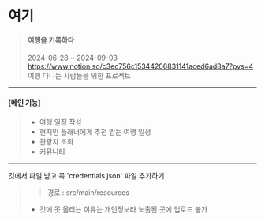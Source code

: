 # 여기
> #### 여행을 기록하다
> 2024-06-28 ~ 2024-09-03
> <https://www.notion.so/c3ec756c15344206831141aced6ad8a7?pvs=4>
> 여행 다니는 사람들을 위한 프로젝트

---

#### [메인 기능]
> - 여행 일정 작성
> - 현지인 플래너에게 추천 받는 여행 일정
> - 관광지 조회
> - 커뮤니티

---
깃에서 파일 받고 꼭 'credentials.json' 파일 추가하기
   >> 경로 : src/main/resources
>  - 깃에 못 올리는 이유는 개인정보라 노출된 곳에 업로드 불가
